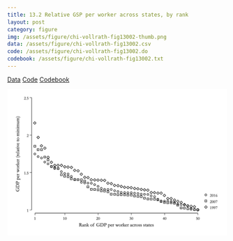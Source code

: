 ```yaml
---
title: 13.2 Relative GSP per worker across states, by rank
layout: post
category: figure
img: /assets/figure/chi-vollrath-fig13002-thumb.png
data: /assets/figure/chi-vollrath-fig13002.csv
code: /assets/figure/chi-vollrath-fig13002.do
codebook: /assets/figure/chi-vollrath-fig13002.txt
---
```


[Data](/assets/figure/chi-vollrath-fig13002.csv) [Code](/assets/figure/chi-vollrath-fig13002.do) [Codebook](/assets/figure/chi-vollrath-fig13002.txt)

![13.2 Relative GSP per worker across states, by rank](/assets/figure/chi-vollrath-fig13002.png)
